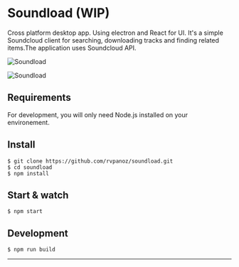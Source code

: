 # Soundload (WIP)

Cross platform desktop app. Using electron and React for UI. It's a simple Soundcloud client for searching, downloading tracks and finding related items.The application uses Soundcloud API.

![Soundload](http://104.236.58.95/media/soundload-track.png)

![Soundload](http://104.236.58.95/media/soundload-related.png)

## Requirements

For development, you will only need Node.js installed on your environement.

## Install

    $ git clone https://github.com/rvpanoz/soundload.git
    $ cd soundload
    $ npm install

## Start & watch

    $ npm start

## Development

    $ npm run build

---
